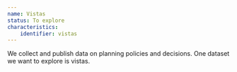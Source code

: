 ```yaml
---
name: Vistas
status: To explore
characteristics:
    identifier: vistas
---
```


We collect and publish data on planning policies and decisions. One dataset we want to explore is vistas.
